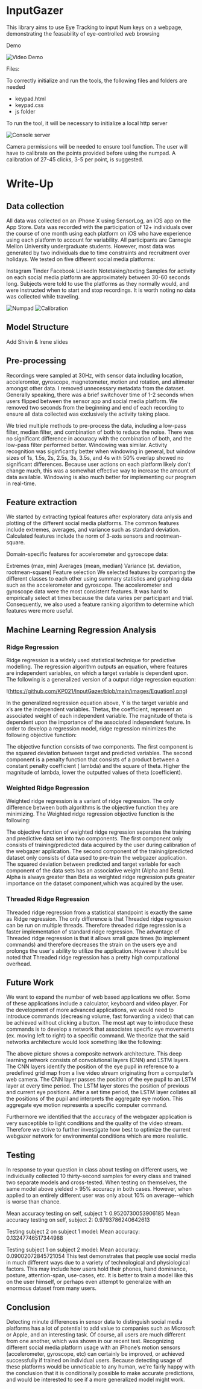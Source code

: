 # InputGazer
This library aims to use Eye Tracking to input Num keys on a webpage, demonstrating the feasability of eye-controlled web browsing

Demo

![Video Demo](https://github.com/KP021/InputGazer/blob/main/images/gif_video_demo.gif)



Files:

To correctly initialize and run the tools, the following files and folders are needed
- keypad.html
- keypad.css
- js folder 

To run the tool, it will be necessary to initialize a local http server

![Console server](https://github.com/KP021/InputGazer/blob/main/images/console.png)

Camera permissions will be needed to ensure tool function.
The user will have to calibrate on the points provided before using the numpad. A calibration of 27-45 clicks, 3-5 per point, is suggested.

# Write-Up



## Data collection
All data was collected on an iPhone X using SensorLog, an iOS app on the App Store. Data was recorded with the participation of 12+ individuals over the course of one month using each platform on iOS who have experience using each platform to account for variability. All participants are Carnegie Mellon University undergraduate students. However, most data was generated by two individuals due to time constraints and recruitment over holidays. We tested on five different social media platforms:

Instagram
Tinder
Facebook
LinkedIn
Notetaking/texting
Samples for activity on each social media platform are approximately between 30-60 seconds long. Subjects were told to use the platforms as they normally would, and were instructed when to start and stop recordings. It is worth noting no data was collected while traveling.


![Numpad](https://github.com/KP021/InputGazer/blob/main/images/numpad.png)
![Calibration](https://github.com/KP021/InputGazer/blob/main/images/calibration.png)


## Model Structure
Add Shivin & Irene slides

## Pre-processing
Recordings were sampled at 30Hz, with sensor data including location, acceleromter, gyroscope, magnetometer, motion and rotation, and altimeter amongst other data. I removed unnecessary metadata from the dataset. Generally speaking, there was a brief switchover time of 1-2 seconds when users flipped between the sensor app and social media platform. We removed two seconds from the beginning and end of each recording to ensure all data collected was exclusively the activity taking place.

We tried multiple methods to pre-process the data, including a low-pass filter, median filter, and combination of both to reduce the noise. There was no significant difference in accuracy with the combination of both, and the low-pass filter performed better. Windowing was similar. Activity recognition was siginficantly better when windowing in general, but window sizes of 1s, 1.5s, 2s, 2.5s, 3s, 3.5s, and 4s with 50% overlap showed no significant differences. Because user actions on each platform likely don't change much, this was a somewhat effective way to increase the amount of data available. Windowing is also much better for implementing our program in real-time.

## Feature extraction
We started by extracting typical features after exploratory data anlysis and plotting of the different social media platforms. The common features include extremes, averages, and variance such as standard deviation. Calculated features include the norm of 3-axis sensors and rootmean-square.

Domain-specific features for accelerometer and gyroscope data:

Extremes (max, min)
Averages (mean, median)
Variance (st. deviation, rootmean-square)
Feature selection
We selected features by comparing the different classes to each other using summary statistics and graphing data such as the accelerometer and gyroscope. The accelerometer and gyroscope data were the most consistent features. It was hard to empirically select at times because the data varies per participant and trial. Consequently, we also used a feature ranking algorithm to determine which features were more useful.

## Machine Learning Regression Analysis

### Ridge Regression
Ridge regression is a widely used statistical technique for predictive modelling. The regression algorithm outputs an equation, where features are independent variables, on which a target variable is dependent upon. The following is a generalized version of a output ridge regression equation:

!(https://github.com/KP021/InputGazer/blob/main/images/Equation1.png)

In the generalized regression equation above, Y is the target variable and x’s are the independent variables. Thetas, the coefficient, represent an associated weight of each independent variable. The magnitude of theta is dependent upon the importance of the associated independent feature. In order to develop a regression model, ridge regression minimizes the following objective function:


The objective function consists of two components. The first component is the squared deviation between target and predicted variables. The second component is a penalty function that consists of a  product between a constant penalty coefficient ( lambda) and the square of theta. Higher the magnitude of lambda, lower the outputted values of theta (coefficient).

### Weighted Ridge Regression
Weighted ridge regression is a variant of ridge regression. The only difference between both algorithms is the objective function they are minimizing. The Weighted ridge regression objective function is the following:


The objective function of weighted ridge regression separates the training and predictive data set into two components. The first component only consists of training/predicted data acquired by the user during calibration of the webgazer application. The second component of the training/predicted dataset only consists of data used to pre-train the webgazer application. The squared deviation between predicted and target variable for each component of the data sets has an associative weight (Alpha and Beta). Alpha is always greater than Beta as weighted ridge regression puts greater importance on the dataset component,which was acquired by the user.     

### Threaded Ridge Regression
Threaded ridge regression from a statistical standpoint is exactly the same as Ridge regression. The only difference is that Threaded ridge regression can be run on multiple threads. Therefore threaded ridge regression is a faster implementation of standard ridge regression. The advantage of Threaded ridge regression is that it allows small gaze times (to implement commands) and therefore decreases the strain on the users eye and prolongs the user's ability to utilize the application. However it should be noted that Threaded ridge regression has a pretty high computational overhead.

## Future Work
We want to expand the number of web based applications we offer. Some of these applications include a calculator, keyboard and video player. For the development of more advanced applications, we would need to introduce commands (decreasing volume, fast forwarding a video) that can be achieved without clicking a button. The most apt way to introduce these commands is to develop a network that associates specific eye movements (ex. moving left to right) to a specific command. We theorize that the said networks architecture would look something like the following:


The above picture shows a composite network architecture. This deep learning network consists of convolutional layers (CNN) and LSTM layers. The CNN layers identify the position of the eye pupil in reference to a predefined grid map from a live video stream originating from a computer’s web camera. The CNN layer passes the position of the eye pupil to an LSTM layer at every time period. The LSTM layer stores the position of previous and current eye positions. After a set time period, the LSTM layer collates all the positions of the pupil and interprets the aggregate eye motion. This aggregate eye motion represents a specific computer command. 

Furthermore we identified that the accuracy of the webgazer application is very susceptible to light conditions and the quality of the video stream. Therefore we strive to further investigate how best to optimize the current webgazer network for environmental conditions which are more realistic.         

## Testing
In response to your question in class about testing on different users, we individually collected 10 thirty-second samples for every class and trained two separate models and cross-tested. When testing on themselves, the same model above yielded > 95% accuracy in both cases. However, when applied to an entirely different user was only about 10% on average--which is worse than chance.

Mean accuracy testing on self, subject 1: 0.9520730053906185
Mean accuracy testing on self, subject 2: 0.9793786240642613

Testing subject 2 on subject 1 model:
Mean accuracy: 0.13247746517344988

Testing subject 1 on subject 2 model:
Mean accuracy: 0.09002072845721054
This test demonstrates that people use social media in much different ways due to a variety of technological and physiological factors. This may include how users hold their phones, hand dominance, posture, attention-span, use-cases, etc. It is better to train a model like this on the user himself, or perhaps even attempt to generalize with an enormous dataset from many users.

## Conclusion
Detecting minute differences in sensor data to distinguish social media platforms has a lot of potential to add value to companies such as Microsoft or Apple, and an interesting task. Of course, all users are much different from one another, which was shown in our recent test. Recognizing different social media platform usage with an iPhone’s motion sensors (accelerometer, gyroscope, etc) can certainly be improved, or achieved successfully if trained on individual users. Because detecting usage of these platforms would be unnoticable to any human, we're fairly happy with the conclusion that it is conditionally possible to make accurate predictions, and would be interested to see if a more generalized model might work.
